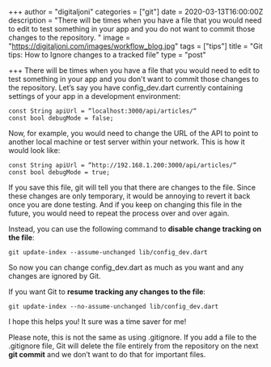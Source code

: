 +++
author = "digitaljoni"
categories = ["git"]
date = 2020-03-13T16:00:00Z
description = "There will be times when you have a file that you would need to edit to test something in your app and you do not want to commit those changes to the repository. "
image = "https://digitaljoni.com/images/workflow_blog.jpg"
tags = ["tips"]
title = "Git tips: How to Ignore changes to a tracked file"
type = "post"

+++
There will be times when you have a file that you would need to edit to test something in your app and you don't want to commit those changes to the repository. Let’s say you have config_dev.dart currently containing settings of your app in a development environment:

    const String apiUrl = “localhost:3000/api/articles/“
    const bool debugMode = false;

Now, for example, you would need to change the URL of the API to point to another local machine or test server within your network. This is how it would look like:

    const String apiUrl = “http://192.168.1.200:3000/api/articles/“
    const bool debugMode = true;

If you save this file, git will tell you that there are changes to the file. Since these changes are only temporary, it would be annoying to revert it back once you are done testing. And if you keep on changing this file in the future, you would need to repeat the process over and over again.

Instead, you can use the following command to **disable change tracking on the file**:

    git update-index --assume-unchanged lib/config_dev.dart

So now you can change config_dev.dart as much as you want and any changes are ignored by Git.

If you want Git to **resume tracking any changes to the file**:

    git update-index --no-assume-unchanged lib/config_dev.dart

I hope this helps you! It sure was a time saver for me!

Please note, this is not the same as using .gitignore. If you add a file to the .gitignore file, Git will delete the file entirely from the repository on the next **git commit** and we don’t want to do that for important files.
